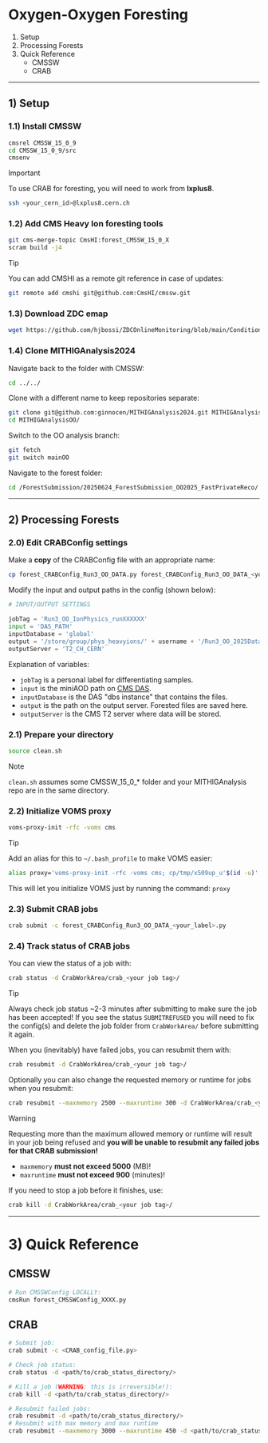 # Oxygen-Oxygen Foresting

1. Setup
2. Processing Forests
3. Quick Reference
    - CMSSW 
    - CRAB

--------------------------------------------------------------------------------

## 1) Setup

### 1.1) Install CMSSW
```bash
cmsrel CMSSW_15_0_9
cd CMSSW_15_0_9/src
cmsenv
```
> [!IMPORTANT]
> To use CRAB for foresting, you will need to work from **lxplus8**.
> ```bash
> ssh <your_cern_id>@lxplus8.cern.ch
> ```

### 1.2) Add CMS Heavy Ion foresting tools
```bash
git cms-merge-topic CmsHI:forest_CMSSW_15_0_X
scram build -j4
```

> [!TIP] 
> You can add CMSHI as a remote git reference in case of updates:
> ```bash
> git remote add cmshi git@github.com:CmsHI/cmssw.git
> ```

### 1.3) Download ZDC emap
```bash
wget https://github.com/hjbossi/ZDCOnlineMonitoring/blob/main/Conditions/emap/emap_2025_full.txt
```

### 1.4) Clone MITHIGAnalysis2024
Navigate back to the folder with CMSSW:
```bash
cd ../../
```

Clone with a different name to keep repositories separate:
```bash
git clone git@github.com:ginnocen/MITHIGAnalysis2024.git MITHIGAnalysisOO
cd MITHIGAnalysisOO/
```

Switch to the OO analysis branch:
```bash
git fetch
git switch mainOO
```

Navigate to the forest folder:
```bash
cd /ForestSubmission/20250624_ForestSubmission_OO2025_FastPrivateReco/
```

--------------------------------------------------------------------------------

## 2) Processing Forests

### 2.0) Edit CRABConfig settings
Make a **copy** of the CRABConfig file with an appropriate name:
```bash
cp forest_CRABConfig_Run3_OO_DATA.py forest_CRABConfig_Run3_OO_DATA_<your_label>.py
```

Modify the input and output paths in the config (shown below):
```Python
# INPUT/OUTPUT SETTINGS

jobTag = 'Run3_OO_IonPhysics_runXXXXXX'
input = 'DAS_PATH'
inputDatabase = 'global'
output = '/store/group/phys_heavyions/' + username + '/Run3_OO_2025Data_FastPrivateReco/'
outputServer = 'T2_CH_CERN'
```
Explanation of variables:
- `jobTag` is a personal label for differentiating samples.
- `input` is the miniAOD path on [CMS DAS](https://cmsweb.cern.ch/das/).
- `inputDatabase` is the DAS "dbs instance" that contains the files.
- `output` is the path on the output server. Forested files are saved here.
- `outputServer` is the CMS T2 server where data will be stored.

### 2.1) Prepare your directory
```bash
source clean.sh
```
> [!NOTE]
> `clean.sh` assumes some CMSSW_15_0_* folder and your MITHIGAnalysis repo are
> in the same directory.

### 2.2) Initialize VOMS proxy
```bash
voms-proxy-init -rfc -voms cms
```
> [!TIP] 
> Add an alias for this to `~/.bash_profile` to make VOMS easier:
> ```bash
> alias proxy='voms-proxy-init -rfc -voms cms; cp/tmp/x509up_u'$(id -u)' ~/'
> ```
> This will let you initialize VOMS just by running the command: `proxy`

### 2.3) Submit CRAB jobs
```bash
crab submit -c forest_CRABConfig_Run3_OO_DATA_<your_label>.py
```

### 2.4) Track status of CRAB jobs
You can view the status of a job with:
```bash
crab status -d CrabWorkArea/crab_<your job tag>/
```
> [!TIP]
> Always check job status ~2-3 minutes after submitting to make sure the job
> has been accepted! If you see the status `SUBMITREFUSED` you will need to fix
> the config(s) and delete the job folder from `CrabWorkArea/` before
> submitting it again.

When you (inevitably) have failed jobs, you can resubmit them with:
```bash
crab resubmit -d CrabWorkArea/crab_<your job tag>/
```
Optionally you can also change the requested memory or runtime for jobs when
you resubmit:
```bash
crab resubmit --maxmemory 2500 --maxruntime 300 -d CrabWorkArea/crab_<your job tag>/
```
> [!WARNING]
> Requesting more than the maximum allowed memory or runtime will result in
> your job being refused and **you will be unable to __resubmit__ any failed jobs
> for that CRAB submission!** 
> * `maxmemory` **must not exceed 5000** (MB)!
> * `maxruntime` **must not exceed 900** (minutes)!

If you need to stop a job before it finishes, use:
```bash
crab kill -d CrabWorkArea/crab_<your job tag>/
```



--------------------------------------------------------------------------------

# 3) Quick Reference

## CMSSW
```bash
# Run CMSSWConfig LOCALLY:
cmsRun forest_CMSSWConfig_XXXX.py
```

## CRAB
```bash
# Submit job:
crab submit -c <CRAB_config_file.py>

# Check job status:
crab status -d <path/to/crab_status_directory/>

# Kill a job (WARNING: this is irreversible!):
crab kill -d <path/to/crab_status_directory/>

# Resubmit failed jobs:
crab resubmit -d <path/to/crab_status_directory/>
# Resubmit with max memory and max runtime
crab resubmit --maxmemory 3000 --maxruntime 450 -d <path/to/crab_status_directory/>
```
